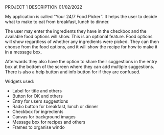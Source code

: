PROJECT 1 DESCRIPTION 01/02/2022

My application is called “Your 24/7 Food Picker”. It helps the user to decide what to make to eat from 
breakfast, lunch to dinner.

The user may enter the ingredients they have in the checkbox and the available food options will 
show. This is an optional feature. Food options will show regardless of whether any ingredients were 
picked. They can then choose from the food options, and it will show the recipe for how to make it in 
a message box. 

Afterwards they also have the option to share their suggestions in the entry box at the bottom of the 
screen where they can add multiple suggestions. There is also a help button and info button for if they 
are confused.

Widgets used:
- Label for title and others
- Button for OK and others
- Entry for users suggestions
- Radio button for breakfast, lunch or dinner
- Checkbox for ingredients
- Canvas for background images
- Message box for recipes and others
- Frames to organise windo
